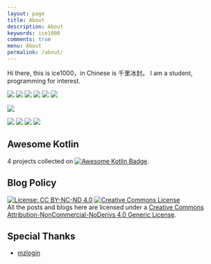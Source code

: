 ```yaml
---
layout: page
title: About
description: About
keywords: ice1000
comments: true
menu: About
permalink: /about/
---
```


Hi there, this is ice1000，in Chinese is 千里冰封。 I am a student, programming for interest.

[![](https://img.shields.io/badge/QQ%20Group-ProgramLeague-yellowgreen.svg)](http://shang.qq.com/wpa/qunwpa?idkey=b75f6d506820d00cd5e7fc78fc5e5487a3444a4a6af06e9e6fa72bccf3fa9d1a)
[![](https://img.shields.io/badge/Contact-E--mail-orange.svg)](mailto:ice1000@kotliner.cn)
[![](https://img.shields.io/badge/StackOverflow-Developer%20Story-lightgrey.svg)](http://stackoverflow.com/story/ice1000)
[![](https://img.shields.io/badge/Resume-Downloads-brightgreen.svg)](../resume)
[![](https://img.shields.io/badge/Subscribe-In%20Many%20Ways-ff69b4.svg)](../subscribe)
[![](https://img.shields.io/badge/Feed-RSS-ff69b4.svg)](../feed.xml)

[![](https://www.codewars.com/users/ice1000/badges/large)](https://www.codewars.com/users/ice1000)

[![](http://stackoverflow.com/users/flair/7083401.png)](http://stackoverflow.com/users/7083401/ice1000 "profile for ice1000 at Stack Overflow, Q&A for professional and enthusiast programmers")
[![](https://gamedev.stackexchange.com/users/flair/106607.png)](https://gamedev.stackexchange.com/users/106607/ice1000 "profile for ice1000 at Game Development Stack Exchange, Q&A for professional and independent game developers")
[![](https://codegolf.stackexchange.com/users/flair/70943.png)](https://codegolf.stackexchange.com/users/70943/ice1000 "profile for ice1000 at Programming Puzzles & Code Golf Stack Exchange, Q&A for programming puzzle enthusiasts and code golfers")
[![](https://askubuntu.com/users/flair/721173.png)](https://askubuntu.com/users/721173/ice1000 "profile for ice1000 at Ask Ubuntu, Q&A for Ubuntu users and developers")


## Awesome Kotlin

4 projects collected on [![Awesome Kotlin Badge](https://kotlin.link/awesome-kotlin.svg)](https://kotlin.link/?q=ice).

<!-- ## Contact -->

<!-- {% for website in site.data.social %} -->
<!-- * {{ website.sitename }}：[@{{ website.name }}]({{ website.url }}) -->
<!-- {% endfor %} -->


## Blog Policy

[![License: CC BY-NC-ND 4.0](https://img.shields.io/badge/License-CC%20BY--NC--ND%204.0-lightgrey.svg)](http://creativecommons.org/licenses/by-nc-nd/4.0/)
<a rel="license" href="http://creativecommons.org/licenses/by-nc-nd/4.0/">
<img alt="Creative Commons License" style="border-width:0" src="https://i.creativecommons.org/l/by-nc-nd/4.0/88x31.png" />
</a>
<br/>All the posts and blogs here are licensed under a 
<a rel="license" href="http://creativecommons.org/licenses/by-nc-nd/4.0/">
Creative Commons Attribution-NonCommercial-NoDerivs 4.0 Generic License</a>.

## Special Thanks

+ [mzlogin](https://mzlogin.github.io)
